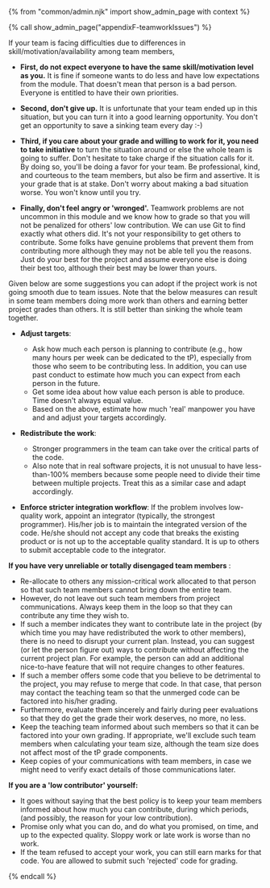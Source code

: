 {% from "common/admin.njk" import show_admin_page with context %}

{% call show_admin_page("appendixF-teamworkIssues") %}
<div id="main">

If your team is facing difficulties due to differences in skill/motivation/availability among team members,

* **First, do not expect everyone to have the same skill/motivation level as you.** It is fine if someone wants to do less and have low expectations from the module. That doesn't mean that person is a bad person. Everyone is entitled to have their own priorities.

* **Second, don't give up.** It is unfortunate that your team ended up in this situation, but you can turn it into a good learning opportunity. You don't get an opportunity to save a sinking team every day :-)

* **Third, if you care about your grade and willing to work for it, you need to take initiative** to turn the situation around or else the whole team is going to suffer. Don't hesitate to take charge if the situation calls for it. By doing so, you'll be doing a favor for your team. Be professional, kind, and courteous to the team members, but also be firm and assertive. It is your grade that is at stake. Don't worry about making a bad situation worse. You won't know until you try.

* **Finally, don't feel angry or 'wronged'.** Teamwork problems are not uncommon in this module and we know how to grade so that you will not be penalized for others' low contribution. We can use Git to find exactly what others did. It's not your responsibility to get others to contribute. Some folks have genuine problems that prevent them from contributing more although they may not be able tell you the reasons. Just do your best for the project and assume everyone else is doing their best too, although their best may be lower than yours.

Given below are some suggestions you can adopt if the project work is not going smooth due to team issues. Note that the below measures can result in some team members doing more work than others and earning better project grades than others. It is still better than sinking the whole team together.

* **Adjust targets**:
  * Ask how much each person is planning to contribute (e.g., how many hours per week can be dedicated to the tP), especially from those who seem to be contributing less. In addition, you can use past conduct to estimate how much you can expect from each person in the future.
  * Get some idea about how value each person is able to produce. Time doesn't always equal value.
  * Based on the above, estimate how much 'real' manpower you have and and adjust your targets accordingly.
* **Redistribute the work**:
  * Stronger programmers in the team can take over the critical parts of the code.
  * Also note that in real software projects, it is not unusual to have less-than-100% members because some people need to divide their time between multiple projects. Treat this as a similar case and adapt accordingly.

* **Enforce stricter integration workflow**: If the problem involves low-quality work, appoint an integrator (typically, the strongest programmer). His/her job is to maintain the integrated version of the code. He/she should not accept any code that breaks the existing product or is not up to the acceptable quality standard. It is up to others to submit acceptable code to the integrator.

**If you have very unreliable or totally disengaged team members** :

* Re-allocate to others any mission-critical work allocated to that person so that such team members cannot bring down the entire team.
* However, do not leave out such team members from project communications. Always keep them in the loop so that they can contribute any time they wish to.
* If such a member indicates they want to contribute late in the project (by which time you may have redistributed the work to other members), there is no need to disrupt your current plan. Instead, you can suggest (or let the person figure out) ways to contribute without affecting the current project plan. For example, the person can add an additional nice-to-have feature that will not require changes to other features.
* If such a member offers some code that you believe to be detrimental to the project, you may refuse to merge that code. In that case, that person may contact the teaching team so that the unmerged code can be factored into his/her grading.
* Furthermore, evaluate them sincerely and fairly during peer evaluations so that they do get the grade their work deserves, no more, no less.
* Keep the teaching team informed about such members so that it can be factored into your own grading. If appropriate, we'll exclude such team members when calculating your team size, although the team size does not affect most of the tP grade components.
* Keep copies of your communications with team members, in case we might need to verify exact details of those communications later.

**If you are a 'low contributor' yourself:**

* It goes without saying that the best policy is to keep your team members informed about how much you can contribute, during which periods, (and possibly, the reason for your low contribution).
* Promise only what you can do, and do what you promised, on time, and up to the expected quality. Sloppy work or late work is worse than no work.
* If the team refused to accept your work, you can still earn marks for that code. You are allowed to submit such 'rejected' code for grading.


</div>

{% endcall %}
